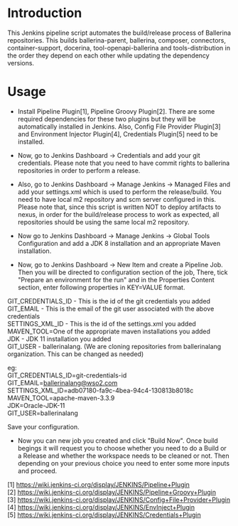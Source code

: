 # Introduction

This Jenkins pipeline script automates the build/release process of 
Ballerina repositories. This builds ballerina-parent, ballerina, 
composer, connectors, container-support, docerina, tool-openapi-ballerina
and tools-distribution in the order they depend on each other while 
updating the dependency versions.

# Usage

* Install Pipeline Plugin[1], Pipeline Groovy Plugin[2].
There are some required dependencies for these two plugins 
but they will be automatically installed in Jenkins.
Also, Config File Provider Plugin[3] and Environment Injector Plugin[4],
Credentials Plugin[5] need to be installed.

* Now, go to Jenkins Dashboard -> Credentials and add your git credentials.
Please note that you need to have commit rights to ballerina repositories
in order to perform a release. 

* Also, go to Jenkins Dashboard -> Manage Jenkins -> Managed Files and add
your settings.xml which is used to perform the release/build.
You need to have local m2 repository and scm server configured in this.
Please note that, since this script is written NOT to deploy artifacts 
to nexus, in order for the build/release process to work as expected,
all repositories should be using the same local m2 repository.

* Now go to Jenkins Dashboard -> Manage Jenkins -> Global Tools Configuration
and add a JDK 8 installation and an appropriate Maven installation.

* Now, go to Jenkins Dashboard -> New Item and create a Pipeline Job. 
Then you will be directed to configuration section of the job,
There, tick "Prepare an environment for the run" and in the 
Properties Content section, enter following properties in KEY=VALUE 
format.

GIT_CREDENTIALS_ID - This is the id of the git credentials you added  
GIT_EMAIL - This is the email of the git user associated with the above credentials  
SETTINGS_XML_ID - This is the id of the settings.xml you added  
MAVEN_TOOL=One of the appropriate maven installations you added  
JDK - JDK 11 installation you added  
GIT_USER - ballerinalang. (We are cloning repositories from ballerinalang  
organization. This can be changed as needed)
 
eg:  
GIT_CREDENTIALS_ID=git-credentials-id  
GIT_EMAIL=ballerinalang@wso2.com  
SETTINGS_XML_ID=adb07180-fa9c-4bea-94c4-130813b8018c  
MAVEN_TOOL=apache-maven-3.3.9  
JDK=Oracle-JDK-11  
GIT_USER=ballerinalang  

Save your configuration.

* Now you can new job you created and click "Build Now". 
Once build begings it will request you to choose whether you need to do
a Build or a Release and whether the workspace needs to be cleaned or not.
Then depending on your previous choice you need to enter some more inputs
and proceed.


[1] https://wiki.jenkins-ci.org/display/JENKINS/Pipeline+Plugin  
[2] https://wiki.jenkins-ci.org/display/JENKINS/Pipeline+Groovy+Plugin  
[3] https://wiki.jenkins-ci.org/display/JENKINS/Config+File+Provider+Plugin  
[4] https://wiki.jenkins-ci.org/display/JENKINS/EnvInject+Plugin   
[5] https://wiki.jenkins-ci.org/display/JENKINS/Credentials+Plugin
